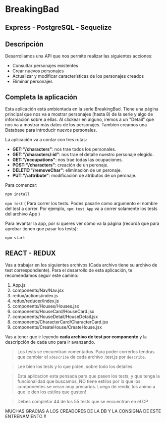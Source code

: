 # BreakingBad

## Express - PostgreSQL - Sequelize

## Descripción

Desarrollamos una API que nos permite realizar las siguientes acciones:

* Consultar personajes existentes
* Crear nuevos personajes
* Actualizar y modificar características de los personajes creados
* Eliminar personajes


## Completa la aplicación

Esta aplicación está ambientada en la serie BreakingBad. Tiene una página principal que nos va a mostrar personajes (hasta 8) de la serie y algo de información sobre a ellas. Al clickear en alguno, iremos a un "Detail" que nos va a mostrar más datos de los personajes.
Tambíen creamos una Database para introducir nuevos personales.

La aplicación va a contar con tres rutas:

 - **GET:"/characters"**: nos trae todos los personales.
 - **GET:"/characters/:id"**: nos trae el detalle nuestro personaje elegido.
 - **GET:"/occupations"**: nos trae todas las ocupaciones.
 - **POST:"/characters"**: creación de un peronaje.
 - **DELETE:"/removeChar"**: eliminación de un peronaje.
 - **PUT:"/:attribute"**: modificación de atributos de un peronaje.

Para comenzar:

`npm install`

`npm test` ( Para correr los tests. Podes pasarle como argumento el nombre del test a correr. Por ejemplo, `npm test App` va a correr solamente los tests del archivo App )

Para levantar la app, por si queres ver cómo va la página (recordá que para aprobar tienen que pasar los tests):

`npm start`


## REACT - REDUX

Vas a trabajar en los siguientes archivos (Cada archivo tiene su archivo de test correspondiente). Para el desarrollo de esta aplicación, te recomendamos seguir este camino:

1. App.js
2. components/Nav/Nav.jsx
3. redux/actions/index.js
4. redux/reducer/index.js
5. components/Houses/Houses.jsx
6. components/HouseCard/HouseCard.jsx
7. components/HouseDetail/HouseDetail.jsx
8. components/CharacterCard/CharacterCard.jsx
9. components/CreateHouse/CreateHouse.jsx

Vas a tener que ir leyendo **cada archivo de test por componente** y la descripción de cada uno para ir avanzando.

>Los tests se encuentran comentados. Para poder correrlos tendras que cambiar el `xdescribe` de cada archivo .test.js por `describe`.

>Lee bien los tests y lo que piden, sobre todo los detalles.


>Esta aplicacion esta pensada para que pasen los tests, y que tenga la funcionalidad que buscamos, NO tiene estilos por lo que los componentes se veran muy precarios. Luego de rendir, los animo a que le den los estilos que gusten!

>Debes completar 44 de los 55 tests que se encuentran en el CP

MUCHAS GRACIAS A LOS CREADORES DE LA DB Y LA CONSIGNA DE ESTE ENTRENAMIENTO !!
